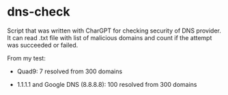 # dns-check

Script that was written with CharGPT for checking security of DNS provider. 
It can read .txt file with list of malicious domains and count if the attempt was succeeded or failed.

From my test: 

- Quad9: 7 resolved from 300 domains

- 1.1.1.1 and Google DNS (8.8.8.8): 100 resolved from 300 domains